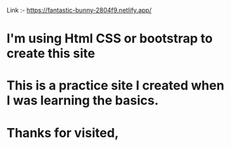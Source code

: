 Link :- https://fantastic-bunny-2804f9.netlify.app/

# I'm using Html CSS or bootstrap to create this site

# This is a practice site I created when I was learning the basics.

# Thanks for visited,

